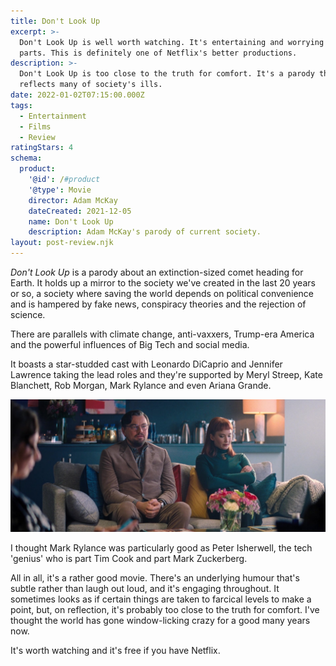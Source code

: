 ```yaml
---
title: Don't Look Up
excerpt: >-
  Don't Look Up is well worth watching. It's entertaining and worrying in equal
  parts. This is definitely one of Netflix's better productions.
description: >-
  Don't Look Up is too close to the truth for comfort. It's a parody that
  reflects many of society's ills.
date: 2022-01-02T07:15:00.000Z
tags:
  - Entertainment
  - Films
  - Review
ratingStars: 4
schema:
  product:
    '@id': /#product
    '@type': Movie
    director: Adam McKay
    dateCreated: 2021-12-05
    name: Don't Look Up
    description: Adam McKay's parody of current society.
layout: post-review.njk
---
```


 

*Don't Look Up* is a parody about an extinction-sized comet heading for Earth. It holds up a mirror to the society we've created in the last 20 years or so, a society where saving the world depends on political convenience and is hampered by fake news, conspiracy theories and the rejection of science.

There are parallels with climate change, anti-vaxxers, Trump-era America and the powerful influences of Big Tech and social media.

It boasts a star-studded cast with Leonardo DiCaprio and Jennifer Lawrence taking the lead roles and they're supported by Meryl Streep, Kate Blanchett, Rob Morgan, Mark Rylance and even Ariana Grande.

![Still from Don't Look Up with Leonardo DiCaprio and Jennifer Lawrence.](/assets/images/posts/2022/01/2022-01-02-dont-look-up.jpeg "@itemprop=image|caption=Copyright &copy; Netflix")

I thought Mark Rylance was particularly good as Peter Isherwell, the tech 'genius' who is part Tim Cook and part Mark Zuckerberg. 

All in all, it's a rather good movie. There's an underlying humour that's subtle rather than laugh out loud, and it's engaging throughout. It sometimes looks as if certain things are taken to farcical levels to make a point, but, on reflection, it's probably too close to the truth for comfort. I've thought the world has gone window-licking crazy for a good many years now.

It's worth watching and it's free if you have Netflix.

 

